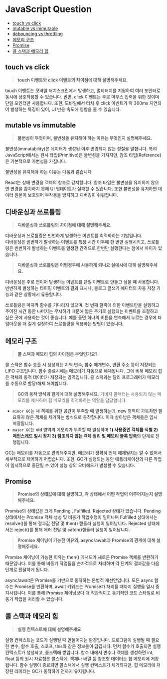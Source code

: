 # JavaScript Question

- [touch vs click](#touch-vs-click)
- [mutable vs immutable](#mutable-vs-immutable)
- [debouncing vs throttling](#디바운싱과-쓰로틀링)
- [메모리 구조](#메모리-구조)
- [Promise](#promise)
- [콜 스택과 메모리 힙](#콜-스택과-메모리-힙)

## touch vs click

> **touch 이벤트와 click 이벤트의 차이점에 대해 설명해주세요.**

touch 이벤트는 모바일 터치스크린에서 발생하고, 멀티터치를 지원하여 여러 포인터로 동시에 상호작용할 수 있습니다. 반면, click 이벤트는 주로 마우스 입력을 위한 것이며 단일 포인터만 사용합니다. 또한, 모바일에서 터치 후 click 이벤트가 약 300ms 지연되어 발생하는 특징이 있어, UI 반응 속도에 영향을 줄 수 있습니다.

## mutable vs immutable

> **불변성이 무엇이며, 불변성을 유지해야 하는 이유는 무엇인지 설명해주세요.**

불변성(immutability)은 데이터가 생성된 이후 변경되지 않는 성질을 말합니다. 특히 JavaScript에서는 원시 타입(Primitive)은 불변성을 가지지만, 참조 타입(Reference)은 기본적으로 가변성을 가집니다.

불변성을 유지해야 하는 이유는 다음과 같습니다

React는 상태 변경을 객체의 참조로 감지합니다. 참조 타입은 불변성을 유지하지 않으면 변경을 감지하지 못해 UI 업데이트가 실패할 수 있습니다. 또한 불변성을 유지하면 데이터 원본이 보호되어 부작용을 방지하고 디버깅이 쉬워집니다.

## 디바운싱과 쓰로틀링

> **디바운싱과 쓰로틀링의 차이점에 대해 설명해주세요.**

디바운싱과 쓰로틀링은 빈번하게 발생하는 이벤트를 최적화하는 기법입니다.<br/>
디바운싱은 빈번하게 발생하는 이벤트를 특정 시간 이후에 한 번만 실행시키고, 쓰로틀링은 빈번하게 발생하는 이벤트를 일정한 간격으로 한번만 실행한다는 점에서 차이가 있습니다.

> **디바운싱과 쓰로틀링은 어떤경우에 사용하게 되나요 실예시에 대해 설명해주세요.**

디바운싱은 주로 연이어 발생하는 이벤트를 단일 이벤트로 만들고 싶을 때 사용합니다. 빈번하게 발생하는 타이핑 이벤트의 결과 표시나, 블로그 글쓰기 에디터의 자동 저장 기능과 같은 상황에서 유용합니다.

쓰로틀링은 마지막 함수를 기다리지 않으며, 첫 번째 클릭에 의한 이벤트만을 실행하고 주어진 시간 동안 나머지는 무시하기 때문에 짧은 주기로 실행되는 이벤트를 조절하고 싶은 곳에 사용하는 것이 좋습니다. 예를 들면 하나의 버튼을 연속해서 누르는 경우에 타임아웃을 더 길게 설정하여 쓰로틀링을 적용하는 방법이 있습니다.

## 메모리 구조

> **콜 스택과 메모리 힙의 차이점은 무엇인가요?**

콜 스택은 함수 호출 시 생성되는 지역 변수, 함수 매개변수, 반환 주소 등이 저장되는 LIFO 구조입니다. 함수 종료시에는 메모리가 자동으로 해제됩니다. 그에 비해 메모리 힙은 객체와 동적 데이터가 저장되는 영역입니다. 콜 스택과는 달리 프로그래머가 메모리를 수동으로 할당/해제 해야합니다.

> **GC의 동작 방식과 한계에 대해 설명해주세요.**
> 가비지 콜렉터는 사용되지 않는 메모리를 제거하여 힙 메모리를 최적화하는 역할을 담당합니다.
> <br/>

- `minor GC`는 새 객체를 위한 공간이 부족할 때 발생하는데, new 영역이 가득차면 필요하지 않은 객체를 제거하는 방식으로 동작합니다. 이때 살아남은 객체들은 임시 저장됩니다.
- `major GC`는 old 영역의 메모리가 부족할 때 발생하며 **1) 사용중인 객체를 식별 2) 메인스레드 일시 정지 3) 참조되지 않는 객체 정리 및 메모리 블록 압축**의 단계로 진행됩니다.

GC는 메모리를 자동으로 관리해주지만, 메모리가 정확히 언제 해제될지는 알 수 없어서 세부적으로 제어하기 어렵습니다. 또한, GC가 실행되는 동안 애플리케이션의 다른 작업이 일시적으로 중단될 수 있어 성능 상의 오버헤드가 발생할 수 있습니다.

## Promise

> **Promise의 상태값에 대해 설명하고, 각 상태에서 어떤 작업이 이루어지는지 설명해주세요.**

Promise의 상태값은 크게 Pending , Fulfilled, Rejected 상태가 있습니다. Pending상태에서는 Promise 객체 생성 및 비동기 작업수행이 일어나며 Fulfilled 상태에서는 resolve()를 통해 결과값 전달 및 then() 핸들러 실행이 일어납니다. Rejected 상태에서는 reject()를 통해 에러 전달 및 catch()핸들러 실행이 일어납니다.

> **Promise 체이닝이 가능한 이유와, async/await과 Promise의 관계에 대해 설명해주세요.**

Promise 체이닝이 가능한 이유는 then() 메서드가 새로운 Promise 객체를 반환하기 때문입니다. 이를 통해 비동기 작업들을 순차적으로 처리하며 각 단계의 결과값을 다음 단계로 전달하게 됩니다.

async/await은 Promise를 기반으로 동작하는 문법적 개선안입니다. 모든 async 함수는 Promise를 반환하며, await 키워드는 Promise가 처리될 때까지 실행을 일시 중지시킵니다. 이를 통해 Promise 체이닝보다 더 직관적이고 동기적인 코드 스타일로 비동기 작업을 처리할 수 있습니다.

## 콜 스택과 메모리 힙

> **실행 컨텍스트에 대해 설명해주세요**

실행 컨텍스트는 코드가 실행될 때 만들어지는 환경입니다. 프로그램이 실행될 때 필요한 변수, 함수 호출, 스코프, this와 같은 정보들이 담깁니다.
먼저 함수가 호출되면 실행 컨텍스트가 생성되고, 콜스택에 쌓입니다. 함수 내에서 변수나 객체를 생성하면 int, float 등의 원시 자료형은 콜스택에, 객체나 배열 등 참조형 데이터는 힙 메모리에 저장됩니다. 함수 실행이 종료되면 콜스택에서 실행 컨텍스트가 제거되지만, 힙 메모리에 저장된 데이터는 GC가 동작하기 전까지 유지됩니다.
